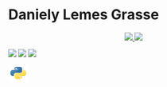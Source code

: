 # Daniely Lemes Grasse 


<div align="center">
  <a href="https://github.com/danydanydany13">
  <img height="180em" src="https://github-readme-stats.vercel.app/api?username=danydanydany13&show_icons=true&theme=dracula&include_all_commits=true&count_private=true"/>
  <img height="180em" src="https://github-readme-stats.vercel.app/api/top-langs/?username=danydanydany13&layout=compact&langs_count=7&theme=dracula"/>
</div>
 
<a href="https://www.instagram.com/danielylemesg/i" target="_blank"><img src="https://img.shields.io/badge/Instagram-E4405F?style=for-the-badge&logo=instagram&logoColor=white" target="_blank"></a>
  <a href="https://twitter.com/DanielyLGrasse" target="_blank"><img src="https://img.shields.io/badge/Twitter-1DA1F2?style=for-the-badge&logo=twitter&logoColor=white" target="_blank"></a>
  <a href="https://open.spotify.com/user/31hz2xw7t2baeyda35a7nmi55fra" target="_blank"><img src="https://img.shields.io/badge/Spotify-1ED760?&style=for-the-badge&logo=spotify&logoColor=white" target="_blank"></a>
  
  <div>
<img align="center" alt="Rafa-Python" height="30" width="40" src="https://raw.githubusercontent.com/devicons/devicon/master/icons/python/python-original.svg">
</div>
 
